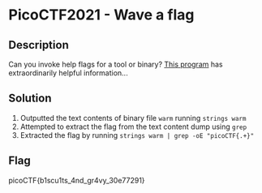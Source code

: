 # PicoCTF2021 - Wave a flag

## Description
Can you invoke help flags for a tool or binary? [This program](./warm) has extraordinarily helpful information...

## Solution
1. Outputted the text contents of binary file ```warm``` running ```strings warm```
2. Attempted to extract the flag from the text content dump using ```grep```
3. Extracted the flag by running ```strings warm | grep -oE "picoCTF{.+}"```

## Flag
picoCTF{b1scu1ts_4nd_gr4vy_30e77291}